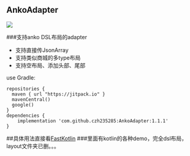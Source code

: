 ## AnkoAdapter
[![](https://jitpack.io/v/czh235285/AnkoAdapter.svg)](https://jitpack.io/#czh235285/AnkoAdapter)

###支持anko DSL布局的adapter

* 支持直接传JsonArray
* 支持类似商城的多type布局
* 支持空布局、添加头部、尾部

use Gradle:

```
repositories {
  maven { url "https://jitpack.io" }
  mavenCentral()
  google()
}
dependencies {
    implementation 'com.github.czh235285:AnkoAdapter:1.1.1'
}
```

##具体用法直接看[FastKotlin](https://github.com/czh235285/FastKotlin)
###里面有kotlin的各种demo，完全dsl布局，layout文件夹已删。。。
